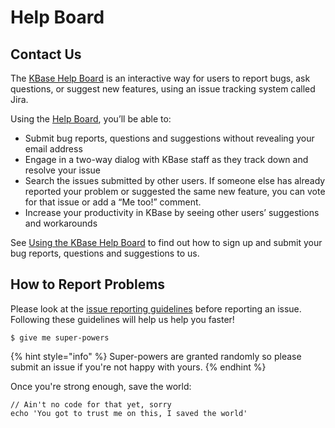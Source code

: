 # Help Board

## Contact Us

The [KBase Help Board](https://kbase.us/help-board/) is an interactive way for users to report bugs, ask questions, or suggest new features, using an issue tracking system called Jira.

Using the [Help Board](https://kbase-jira.atlassian.net/), you’ll be able to:

* Submit bug reports, questions and suggestions without revealing your email address
* Engage in a two-way dialog with KBase staff as they track down and resolve your issue
* Search the issues submitted by other users. If someone else has already reported your problem or suggested the same new feature, you can vote for that issue or add a “Me too!” comment.
* Increase your productivity in KBase by seeing other users’ suggestions and workarounds

See [Using the KBase Help Board](https://kbase.us/help-board/) to find out how to sign up and submit your bug reports, questions and suggestions to us.

## **How to Report Problems**

Please look at the [issue reporting guidelines](https://kbase.us/report-an-issue/) before reporting an issue. Following these guidelines will help us help you faster!

```
$ give me super-powers
```

{% hint style="info" %}
 Super-powers are granted randomly so please submit an issue if you're not happy with yours.
{% endhint %}

Once you're strong enough, save the world:

```
// Ain't no code for that yet, sorry
echo 'You got to trust me on this, I saved the world'
```



